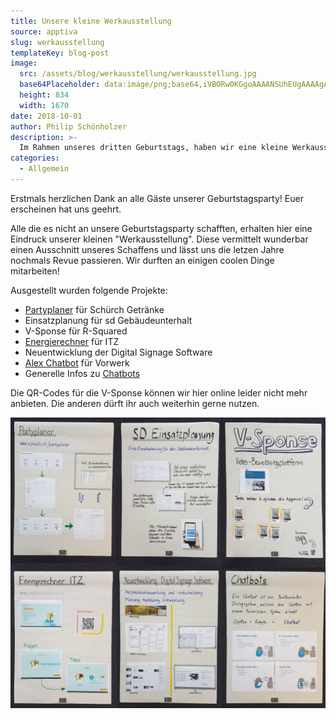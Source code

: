 ```yaml
---
title: Unsere kleine Werkausstellung
source: apptiva
slug: werkausstellung
templateKey: blog-post
image:
  src: /assets/blog/werkausstellung/werkausstellung.jpg
  base64Placeholder: data:image/png;base64,iVBORw0KGgoAAAANSUhEUgAAAAgAAAAECAIAAAA8r+mnAAAACXBIWXMAAAsTAAALEwEAmpwYAAAAb0lEQVR4nAFkAJv/AMizhfXw4P3/9vT26vj79fLt4uXj3Pb17wB9a1KTh3KzrqOyqJfPwKLXyrmfm5NdXVMAKBwQOCYVMSAKTz4wbGBWnY+GLiQdGAAAADIdDEozIkEqGikZDiMWDiYVCyMTCh8RE8DoK+xe3wzZAAAAAElFTkSuQmCC
  height: 834
  width: 1670
date: 2018-10-01
author: Philip Schönholzer
description: >-
  Im Rahmen unseres dritten Geburtstags, haben wir eine kleine Werkausstellung auf die Beine gestellt. Alle die es nicht live erleben konnten, erhalten hier einen kleinen Einblick in unser Schaffen der letzen Jahre.
categories:
  - Allgemein
---
```


Erstmals herzlichen Dank an alle Gäste unserer Geburtstagsparty! Euer erscheinen hat uns geehrt.

Alle die es nicht an unsere Geburtstagsparty schafften, erhalten hier eine Eindruck unserer kleinen "Werkausstellung". Diese vermittelt wunderbar einen Ausschnitt unseres Schaffens und lässt uns die letzen Jahre nochmals Revue passieren. Wir durften an einigen coolen Dinge mitarbeiten!

Ausgestellt wurden folgende Projekte:

* [Partyplaner](https://www.schurch.ch/partyplaner/) für Schürch Getränke
* Einsatzplanung für sd Gebäudeunterhalt
* V-Sponse für R-Squared
* [Energierechner](http://meinverbrauch.ch) für ITZ
* Neuentwicklung der Digital Signage Software
* [Alex Chatbot](https://geschaeftsberichte.vorwerk.de/2017/fuehlen/) für Vorwerk
* Generelle Infos zu [Chatbots](https://www.botfabrik.ch)

Die QR-Codes für die V-Sponse können wir hier online leider nicht mehr anbieten. Die anderen dürft ihr auch weiterhin gerne nutzen.

![Poster der Werkausstellung](collage.jpg)
